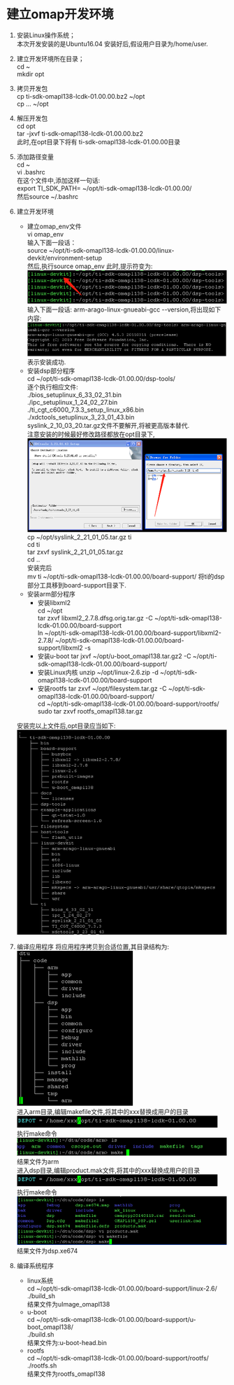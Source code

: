 # 建立omap开发环境

1. 安装Linux操作系统；  
	本次开发安装的是Ubuntu16.04 安装好后,假设用户目录为/home/user.
2. 建立开发环境所在目录；   
	cd ~   
	mkdir opt
3. 拷贝开发包  
	cp ti-sdk-omapl138-lcdk-01.00.00.bz2 ~/opt  
	cp ... ~/opt 
4. 解压开发包   
	cd opt   
	tar -jxvf ti-sdk-omapl138-lcdk-01.00.00.bz2   
	此时,在opt目录下将有 ti-sdk-omapl138-lcdk-01.00.00目录
5. 添加路径变量   
	cd ~   
	vi .bashrc  
	在这个文件中,添加这样一句话:   
	export TI_SDK_PATH= ~/opt/ti-sdk-omapl138-lcdk-01.00.00/  
	然后source ~/.bashrc
6. 建立开发环境   
	- 建立omap_env文件   
		vi omap_env  
		输入下面一段话：  
		source ~/opt/ti-sdk-omapl138-lcdk-01.00.00/linux-devkit/environment-setup   
		然后,执行source omap_env 此时,提示符变为:   
		![](1.png)  
		 输入下面一段话: arm-arago-linux-gnueabi-gcc --version,将出现如下内容:   
		 ![](8.png)  
		表示安装成功.
	- 安装dsp部分程序  
		cd ~/opt/ti-sdk-omapl138-lcdk-01.00.00/dsp-tools/   
		逐个执行相应文件:  
		./bios_setuplinux_6_33_02_31.bin  
		./ipc_setuplinux_1_24_02_27.bin  
		./ti_cgt_c6000_7.3.3_setup_linux_x86.bin  
		./xdctools_setuplinux_3_23_01_43.bin  
		syslink_2_10_03_20.tar.gz文件不要解开,将被更高版本替代.  
		注意安装的时候最好修改路径都放在opt目录下,   
		![](6.png)   
		cp ~/opt/syslink_2_21_01_05.tar.gz ti   
		cd ti  
		tar zxvf syslink_2_21_01_05.tar.gz  
		cd ..  
		安装完后  
		mv ti ~/opt/ti-sdk-omapl138-lcdk-01.00.00/board-support/ 
		将ti的dsp部分工具移到board-support目录下.
	- 安装arm部分程序  
		- 安装libxml2  
			cd ~/opt  
			tar zxvf libxml2_2.7.8.dfsg.orig.tar.gz -C ~/opt/ti-sdk-omapl138-lcdk-01.00.00/board-support   
			ln ~/opt/ti-sdk-omapl138-lcdk-01.00.00/board-support/libxml2-2.7.8/ ~/opt/ti-sdk-omapl138-lcdk-01.00.00/board-support/libxml2 -s    
		- 安装u-boot
			tar jxvf ~/opt/u-boot_omapl138.tar.gz2 -C ~/opt/ti-sdk-omapl138-lcdk-01.00.00/board-support/ 
		- 安装Linux内核
			unzip ~/opt/linux-2.6.zip -d ~/opt/ti-sdk-omapl138-lcdk-01.00.00/board-support
		- 安装rootfs
			tar zxvf ~/opt/filesystem.tar.gz -C ~/opt/ti-sdk-omapl138-lcdk-01.00.00/board-support/   
			cd ~/opt/ti-sdk-omapl138-lcdk-01.00.00/board-support/rootfs/ 
			sudo tar zxvf rootfs_omapl138.tar.gz  

	安装完以上文件后,opt目录应当如下:  
	![](14.png)
7. 编译应用程序
	将应用程序拷贝到合适位置,其目录结构为:  
	![](11.png)  
	进入arm目录,编辑makefile文件,将其中的xxx替换成用户的目录  
	![](9.png)   
	执行make命令   
	![](12.png)  
	结果文件为arm    
	进入dsp目录,编辑product.mak文件,将其中的xxx替换成用户的目录  
	![](9.png)  
	执行make命令   
	![](13.png)  
	结果文件为dsp.xe674
8. 编译系统程序
	- linux系统  
		cd ~/opt/ti-sdk-omapl138-lcdk-01.00.00/board-support/linux-2.6/   
		./build_sh   
		结果文件为uImage_omapl138
	- u-boot  
		cd ~/opt/ti-sdk-omapl138-lcdk-01.00.00/board-support/u-boot_omapl138/   
		./build.sh   
		结果文件为:u-boot-head.bin
	- rootfs  
		cd ~/opt/ti-sdk-omapl138-lcdk-01.00.00/board-support/rootfs/   
		./rootfs.sh  
		结果文件为rootfs_omapl138 

